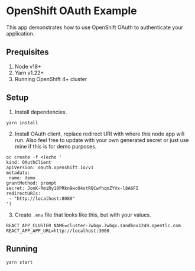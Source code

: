 # OpenShift OAuth Example

This app demonstrates how to use OpenShift OAuth to authenticate your application.

## Prequisites

1. Node v18+
2. Yarn v1.22+
3. Running OpenShift 4+ cluster

## Setup

1. Install dependencies.

```shell
yarn install
```

2. Install OAuth client, replace redirect URI
with where this node app will run. Also feel free
to update with your own generated secret or just use
mine if this is for demo purposes.

```shell
oc create -f <(echo '
kind: OAuthClient
apiVersion: oauth.openshift.io/v1
metadata:
 name: demo
grantMethod: prompt
secret: JonK-RmiRy10PRkn9wcO4stRQCwfhqmZYVx-l8A6FI
redirectURIs:
 - "http://localhost:8080"
')
```

3. Create `.env` file that looks like this,
but with your values.

```shell
REACT_APP_CLUSTER_NAME=cluster-7wbqv.7wbqv.sandbox1249.opentlc.com
REACT_APP_APP_URL=http://localhost:3000
```

## Running

```shell
yarn start
```
